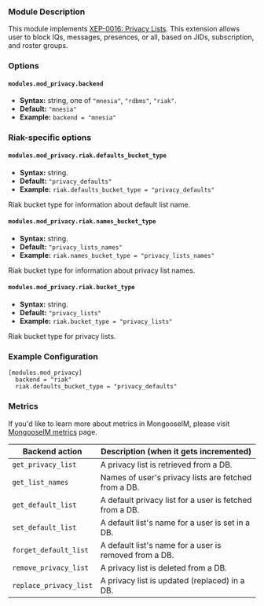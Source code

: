 ### Module Description
This module implements [XEP-0016: Privacy Lists](http://xmpp.org/extensions/xep-0016.html).
This extension allows user to block IQs, messages, presences, or all, based on JIDs, subscription, and roster groups.

### Options

#### `modules.mod_privacy.backend`
* **Syntax:** string, one of `"mnesia"`, `"rdbms"`, `"riak"`.
* **Default:** `"mnesia"`
* **Example:** `backend = "mnesia"`

### Riak-specific options

#### `modules.mod_privacy.riak.defaults_bucket_type`
* **Syntax:** string.
* **Default:** `"privacy_defaults"`
* **Example:** `riak.defaults_bucket_type = "privacy_defaults"`

Riak bucket type for information about default list name.

#### `modules.mod_privacy.riak.names_bucket_type`
* **Syntax:** string.
* **Default:** `"privacy_lists_names"`
* **Example:** `riak.names_bucket_type = "privacy_lists_names"`

Riak bucket type for information about privacy list names.

#### `modules.mod_privacy.riak.bucket_type`
* **Syntax:** string.
* **Default:** `"privacy_lists"`
* **Example:** `riak.bucket_type = "privacy_lists"`

Riak bucket type for privacy lists.

### Example Configuration
```
[modules.mod_privacy]
  backend = "riak"
  riak.defaults_bucket_type = "privacy_defaults"
```

### Metrics

If you'd like to learn more about metrics in MongooseIM, please visit [MongooseIM metrics](../operation-and-maintenance/Mongoose-metrics.md) page.

| Backend action | Description (when it gets incremented) |
| ---- | -------------------------------------- |
| `get_privacy_list` | A privacy list is retrieved from a DB. |
| `get_list_names` | Names of user's privacy lists are fetched from a DB. |
| `get_default_list` | A default privacy list for a user is fetched from a DB. |
| `set_default_list` | A default list's name for a user is set in a DB. |
| `forget_default_list` | A default list's name for a user is removed from a DB. |
| `remove_privacy_list` | A privacy list is deleted from a DB. |
| `replace_privacy_list` | A privacy list is updated (replaced) in a DB. |
